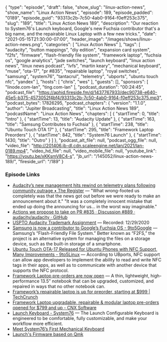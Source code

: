 {
  "type": "episode",
  "draft": false,
  "show_slug": "linux-action-news",
  "show_name": "Linux Action News",
  "episode": 189,
  "episode_padded": "0189",
  "episode_guid": "93313c2b-7c50-4ab0-9164-f0eff253c375",
  "slug": "189",
  "title": "Linux Action News 189",
  "description": "Our reaction to System76's Launch keyboard, Google's new Fuchsia contributor that's a big name, and the repairable Linux Laptop with a few new tricks.",
  "date": "2021-05-15T21:30:00-07:00",
  "header_image": "/images/shows/linux-action-news.png",
  "categories": [
    "Linux Action News"
  ],
  "tags": [
    "audacity",
    "button mappings",
    "diy edition",
    "expansion card system",
    "f2fs",
    "firmware",
    "flash-friendly file system",
    "framework laptop",
    "fuchsia os",
    "google analytics",
    "jade switches",
    "launch keyboard",
    "linux action news",
    "linux news podcast",
    "lvfs",
    "martin keary",
    "mechanical keyboard",
    "muse",
    "ota-17",
    "pr #835",
    "repairable laptop",
    "royal switches",
    "samsung",
    "system76",
    "tantacrul",
    "telemetry",
    "ubports",
    "ubuntu touch nfc",
    "yandex"
  ],
  "hosts": [
    "chris",
    "wes"
  ],
  "guests": [],
  "sponsors": [
    "linode.com-lan",
    "ting.com-lan"
  ],
  "podcast_duration": "00:24:45",
  "podcast_file": "https://aphid.fireside.fm/d/1437767933/dec90738-e640-45e5-b375-4573052f4bf4/93313c2b-7c50-4ab0-9164-f0eff253c375.mp3",
  "podcast_bytes": 17826295,
  "podcast_chapters": {
    "version": "1.1.0",
    "author": "Jupiter Broadcasting",
    "title": "Linux Action News 189",
    "podcastName": "Linux Action News",
    "chapters": [
      {
        "startTime": 0,
        "title": "Intro"
      },
      {
        "startTime": 13,
        "title": "Audacity Update"
      },
      {
        "startTime": 163,
        "title": "Samsung Contributes to Fuchsia"
      },
      {
        "startTime": 238,
        "title": "Ubuntu Touch OTA 17"
      },
      {
        "startTime": 295,
        "title": "Framework Laptop Preorders"
      },
      {
        "startTime": 842,
        "title": "System76 Launch"
      },
      {
        "startTime": 1430,
        "title": "Outro"
      }
    ]
  },
  "podcast_alt_file": null,
  "podcast_ogg_file": null,
  "video_file": "http://201406.jb-dl.cdn.scaleengine.net/lan/2021/lan-0189.mp4",
  "video_hd_file": null,
  "video_mobile_file": null,
  "youtube_link": "https://youtu.be/xKKsmV8C4-s",
  "jb_url": "/145052/linux-action-news-189/",
  "fireside_url": "/189"
}


### Episode Links

  * [Audacity’s new management hits rewind on telemetry plans following community outrage • The Register](https://www.theregister.com/2021/05/14/audacity_telemetry/ "Audacity’s new management hits rewind on telemetry plans following community outrage • The Register") — "What wrong-footed us completely was that the news got out before we were ready to make an announcement about it." "It was a completely innocent mistake that ended up doing the announcing for us... in the worst way imaginable."
  * [Actions we propose to take on PR #835 · Discussion #889 · audacity/audacity · GitHub](https://github.com/audacity/audacity/discussions/889 "Actions we propose to take on PR #835 · Discussion #889 · audacity/audacity · GitHub")
  * [USPTO Audacity Trademark Assignment](https://assignments.uspto.gov/assignments/q?db=tm&sno=78352743 "USPTO Audacity Trademark Assignment") — Recorded: 12/29/2020
  * [Samsung is now a contributor to Google’s Fuchsia OS - 9to5Google](https://9to5google.com/2021/05/12/samsung-contributing-f2fs-google-fuchsia/ "Samsung is now a contributor to Google’s Fuchsia OS - 9to5Google") — Samsung’s “Flash-Friendly File System.” Better known as “F2FS,” the project is an alternative system for managing the files on a storage device, such as the built-in storage of a smartphone.
  * [Ubuntu Touch OTA-17 Released for Ubuntu Phones with NFC Support, Many Improvements - 9to5Linux](https://9to5linux.com/ubuntu-touch-ota-17-released-for-ubuntu-phones-with-nfc-support-many-improvements "Ubuntu Touch OTA-17 Released for Ubuntu Phones with NFC Support, Many Improvements - 9to5Linux") — According to UBports, NFC support can allow app developers to implement the ability to read and write NFC tags in their apps, as well as to communicate with another device that supports the NFC protocol. 
  * [Framework Laptop pre-orders are now open](https://frame.work/ "Framework Laptop pre-orders are now open") — A thin, lightweight, high-performance 13.5” notebook that can be upgraded, customized, and repaired in ways that no other notebook can.
  * [Framework’s repairable laptop is up for preorder, starting at $999 | TechCrunch](https://techcrunch.com/2021/05/13/frameworks-repairable-laptop-is-up-for-pre-order-starting-at-999/ "Framework’s repairable laptop is up for preorder, starting at $999 | TechCrunch")
  * [Framework Laptop upgradable, repairable & modular laptop pre-orders opened for $799 and up - CNX Software](https://www.cnx-software.com/2021/05/14/framework-laptop-is-an-upgradable-repairable-modular-laptop-based-on-intel-11th-gen-soc/ "Framework Laptop upgradable, repairable & modular laptop pre-orders opened for $799 and up - CNX Software")
  * [Launch Keyboard - System76](https://system76.com/accessories/launch "Launch Keyboard - System76") — The Launch Configurable Keyboard is engineered to be comfortable, fully customizable, and make your workflow more efficient.
  * [Meet System76’s First Mechanical Keyboard](https://www.omgubuntu.co.uk/2021/05/system76-launch-configurable-keyboard "Meet System76’s First Mechanical Keyboard")
  * [Launch's Firmware based on Qmk](https://qmk.fm/ "Launch's Firmware based on Qmk")


